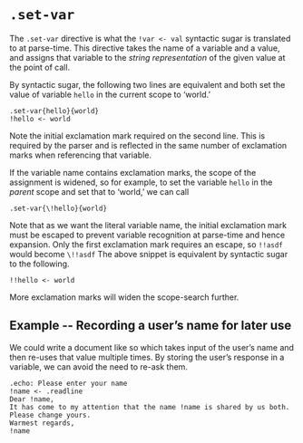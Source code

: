 # `.set-var`

The `.set-var` directive is what the `!var <- val` syntactic sugar is translated to at parse-time.
This directive takes the name of a variable and a value, and assigns that variable to the _string representation_ of the given value at the point of call.

By syntactic sugar, the following two lines are equivalent and both set the value of variable `hello` in the current scope to ‘world.’

```emblem
.set-var{hello}{world}
!hello <- world
```

Note the initial exclamation mark required on the second line.
This is required by the parser and is reflected in the same number of exclamation marks when referencing that variable.

If the variable name contains exclamation marks, the scope of the assignment is widened, so for example, to set the variable `hello` in the _parent_ scope and set that to ‘world,’ we can call

```emblem
.set-var{\!hello}{world}
```

Note that as we want the literal variable name, the initial exclamation mark must be escaped to prevent variable recognition at parse-time and hence expansion.
Only the first exclamation mark requires an escape, so `!!asdf` would become `\!!asdf`
The above snippet is equivalent by syntactic sugar to the following.

```emblem
!!hello <- world
```

More exclamation marks will widen the scope-search further.

## Example -- Recording a user’s name for later use

We could write a document like so which takes input of the user’s name and then re-uses that value multiple times.
By storing the user’s response in a variable, we can avoid the need to re-ask them.

```emblem
.echo: Please enter your name
!name <- .readline
Dear !name,
It has come to my attention that the name !name is shared by us both.
Please change yours.
Warmest regards,
!name
```
